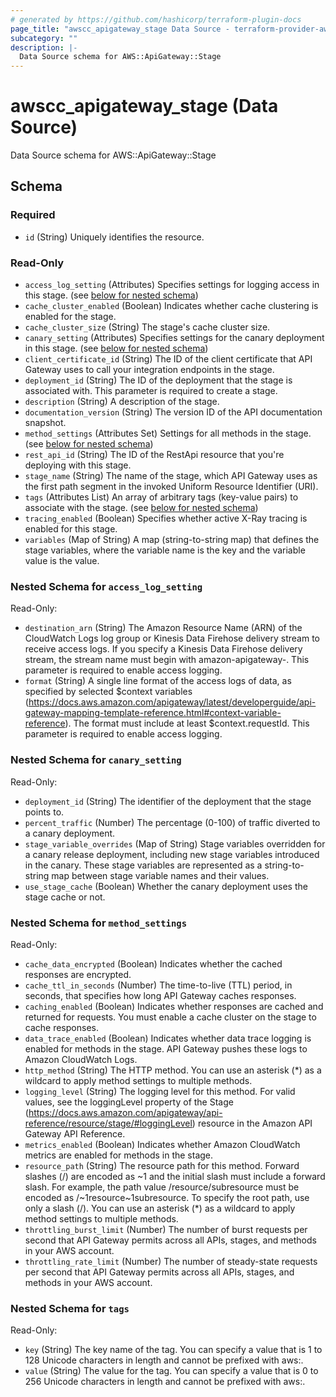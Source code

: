 ```yaml
---
# generated by https://github.com/hashicorp/terraform-plugin-docs
page_title: "awscc_apigateway_stage Data Source - terraform-provider-awscc"
subcategory: ""
description: |-
  Data Source schema for AWS::ApiGateway::Stage
---
```


# awscc_apigateway_stage (Data Source)

Data Source schema for AWS::ApiGateway::Stage



<!-- schema generated by tfplugindocs -->
## Schema

### Required

- `id` (String) Uniquely identifies the resource.

### Read-Only

- `access_log_setting` (Attributes) Specifies settings for logging access in this stage. (see [below for nested schema](#nestedatt--access_log_setting))
- `cache_cluster_enabled` (Boolean) Indicates whether cache clustering is enabled for the stage.
- `cache_cluster_size` (String) The stage's cache cluster size.
- `canary_setting` (Attributes) Specifies settings for the canary deployment in this stage. (see [below for nested schema](#nestedatt--canary_setting))
- `client_certificate_id` (String) The ID of the client certificate that API Gateway uses to call your integration endpoints in the stage.
- `deployment_id` (String) The ID of the deployment that the stage is associated with. This parameter is required to create a stage.
- `description` (String) A description of the stage.
- `documentation_version` (String) The version ID of the API documentation snapshot.
- `method_settings` (Attributes Set) Settings for all methods in the stage. (see [below for nested schema](#nestedatt--method_settings))
- `rest_api_id` (String) The ID of the RestApi resource that you're deploying with this stage.
- `stage_name` (String) The name of the stage, which API Gateway uses as the first path segment in the invoked Uniform Resource Identifier (URI).
- `tags` (Attributes List) An array of arbitrary tags (key-value pairs) to associate with the stage. (see [below for nested schema](#nestedatt--tags))
- `tracing_enabled` (Boolean) Specifies whether active X-Ray tracing is enabled for this stage.
- `variables` (Map of String) A map (string-to-string map) that defines the stage variables, where the variable name is the key and the variable value is the value.

<a id="nestedatt--access_log_setting"></a>
### Nested Schema for `access_log_setting`

Read-Only:

- `destination_arn` (String) The Amazon Resource Name (ARN) of the CloudWatch Logs log group or Kinesis Data Firehose delivery stream to receive access logs. If you specify a Kinesis Data Firehose delivery stream, the stream name must begin with amazon-apigateway-. This parameter is required to enable access logging.
- `format` (String) A single line format of the access logs of data, as specified by selected $context variables (https://docs.aws.amazon.com/apigateway/latest/developerguide/api-gateway-mapping-template-reference.html#context-variable-reference). The format must include at least $context.requestId. This parameter is required to enable access logging.


<a id="nestedatt--canary_setting"></a>
### Nested Schema for `canary_setting`

Read-Only:

- `deployment_id` (String) The identifier of the deployment that the stage points to.
- `percent_traffic` (Number) The percentage (0-100) of traffic diverted to a canary deployment.
- `stage_variable_overrides` (Map of String) Stage variables overridden for a canary release deployment, including new stage variables introduced in the canary. These stage variables are represented as a string-to-string map between stage variable names and their values.
- `use_stage_cache` (Boolean) Whether the canary deployment uses the stage cache or not.


<a id="nestedatt--method_settings"></a>
### Nested Schema for `method_settings`

Read-Only:

- `cache_data_encrypted` (Boolean) Indicates whether the cached responses are encrypted.
- `cache_ttl_in_seconds` (Number) The time-to-live (TTL) period, in seconds, that specifies how long API Gateway caches responses.
- `caching_enabled` (Boolean) Indicates whether responses are cached and returned for requests. You must enable a cache cluster on the stage to cache responses.
- `data_trace_enabled` (Boolean) Indicates whether data trace logging is enabled for methods in the stage. API Gateway pushes these logs to Amazon CloudWatch Logs.
- `http_method` (String) The HTTP method. You can use an asterisk (*) as a wildcard to apply method settings to multiple methods.
- `logging_level` (String) The logging level for this method. For valid values, see the loggingLevel property of the Stage (https://docs.aws.amazon.com/apigateway/api-reference/resource/stage/#loggingLevel) resource in the Amazon API Gateway API Reference.
- `metrics_enabled` (Boolean) Indicates whether Amazon CloudWatch metrics are enabled for methods in the stage.
- `resource_path` (String) The resource path for this method. Forward slashes (/) are encoded as ~1 and the initial slash must include a forward slash. For example, the path value /resource/subresource must be encoded as /~1resource~1subresource. To specify the root path, use only a slash (/). You can use an asterisk (*) as a wildcard to apply method settings to multiple methods.
- `throttling_burst_limit` (Number) The number of burst requests per second that API Gateway permits across all APIs, stages, and methods in your AWS account.
- `throttling_rate_limit` (Number) The number of steady-state requests per second that API Gateway permits across all APIs, stages, and methods in your AWS account.


<a id="nestedatt--tags"></a>
### Nested Schema for `tags`

Read-Only:

- `key` (String) The key name of the tag. You can specify a value that is 1 to 128 Unicode characters in length and cannot be prefixed with aws:.
- `value` (String) The value for the tag. You can specify a value that is 0 to 256 Unicode characters in length and cannot be prefixed with aws:.

